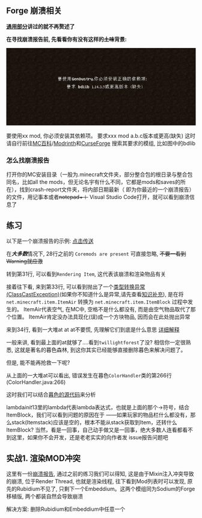 ## Forge 崩溃相关

**[通用部分](crash-mod-common.md)讲过的就不再赘述了**

**在寻找崩溃报告前, 先看看你有没有这样的~~土味~~背景:**

![IMG](../image/client/image-1.jpg)

要使用xx mod, 你必须安装其依赖项。 要求xxx mod a.b.c版本或更高(缺失)
这时请自行前往[MC百科](https://mcmod.cn)/[Modrinth](https://modrinth.com)和[CurseForge](https://curseforge.com) 搜索其要求的模组, 比如图中的bdlib

### 怎么找崩溃报告

打开你的MC安装目录（一股为.minecraft文件夹，部分整合包的根日录与整合包同名，比如all the mods，但无论名宇有什么不同，它都是mods和saves的所在），找到crash-report文件夹，将内部日期最新（ 即为你最近的一个崩溃报告）的文件，用记事本或者~~notepad+＋~~ Visual Studio Code打开，就可以看到崩溃信息了

## 练习

以下是一个崩溃报告的示例: [点击传送](https://paste.gg/p/anonymous/4682b398e6714cd49a6da3d63f788949)

在***大多数***情况下, 28行之前的 `Coremods are present` 可直接忽略, ~~不要一看到Warning就应激~~

转到第31行, 可以看到`Rendering Item`, 这代表该崩溃和渲染物品有关

接着往下看, 来到第33行, 可以看到抛出了一个[类型转换异常(ClassCastException)](https://php.cn/faq/566710.html)(如果你不知道什么是异常,请先查看[知识补充](../iqboost/%E9%9B%B7%E5%8E%89%E9%A3%8E%E8%A1%8C%E7%9A%84%E7%A7%91%E6%99%AE.md)), 是在将`net.minecraft.item.ItemAir` 转换为 `net.minecraft.item.ItemBlock` 过程中发生的。 ItemAir代表空气, 在MC中, 空格不是什么都没有, 而是由空气物品取代了那个位置。 ItemAir肯定没办法具现化(误)成一个方块物品, 因而会在此处抛出异常

来到34行, 看到一大堆at at at不要慌, 先理解它们到底是什么意思 [详细解释](https://paste.gg/p/anonymous/0554a22179c7461c8d75b3e8cf67aa20)

一般来讲, 看到最上面的at就够了....看到`twillightforest`了没? 相信你一定很熟悉, 这就是著名的暮色森林, 到这你其实已经能够直接删除暮色来解决问题了。

但是, 能不能再抢救一下呢?

从上面的一大堆at可以看出, 错误发生在暮色`ColorHandler`类的第266行(ColorHandler.java:266)

这时我们可以结合[暮色的源代码](https://github.com/TeamTwilight/twilightforest/blob/1.11.2/src/main/java/twilightforest/block/ColorHandler.java#L266)来分析

lambda$init$13里的lambda代表lambda表达式，也就是上面的那个->符号，结合ItemBlock，我们可以看到问题的原因在于
——如果玩家的物品栏什么都没有，那么stack(Itemstack)应该是空的，根本不能从stack获取到Item，还转什么
ItemBlock?
当然，看是一回事，自己动手做又是一回事，绝大多数人连看都看不到这里，如果你不会开发，还是老老实实的向作者发
issue报告问题吧

## 实战1. 渲染MOD冲突

这里有一份[崩溃报告](https://paste.gg/p/anonymous/6f20014a06a64e9a86b415db01faa58c), 通过之前的练习我们可以得知, 这是由于Mixin注入冲突导致的崩溃, 位于Render Thread, 也就是渲染线程, 往下看到Mod列表时可以发现, 原先的Rubidium不见了, 只剩下一个Embeddium。这两个模组同为Sodium的Forge移植版, 两个都装自然会导致崩溃

解决方案: 删除Rubidium和Embeddium中任意一个